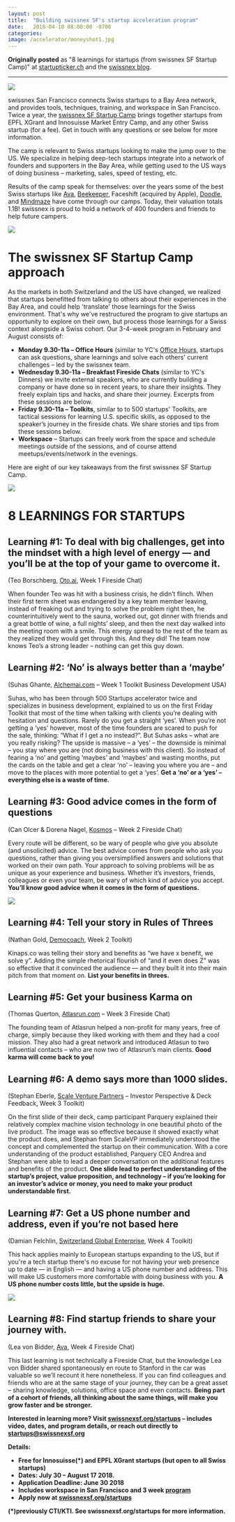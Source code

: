 ```yaml
---
layout: post
title:  "Building swissnex SF's startup acceleration program"
date:   2018-04-10 08:00:00 -0700
categories: 
image: /accelerator/moneyshot1.jpg
---
```


**Originally posted**  as "8 learnings for startups (from swissnex SF Startup Camp)" at <a href="https://www.startupticker.ch/en/news/june-2018/what-swiss-start-ups-learned-in-san-francisco" target="_blank">startupticker.ch</a> and the <a href="https://nextrends.swissnexsanfrancisco.org/8-learnings-from-swiss-start-ups-in-silicon-valley/" target="_blank">swissnex blog</a>.

------------------------------------------------------------------------------------------------------------------

![](/accelerator/moneyshot1.jpg)

swissnex San Francisco connects Swiss startups to a Bay Area network, and provides tools, techniques, training, and workspace in San Francisco. Twice a year, the <a href="http://swissnexsf.org/startups" target="_blank">swissnex SF Startup Camp</a> brings together startups from EPFL XGrant and Innosuisse Market Entry Camp, and any other Swiss startup (for a fee). Get in touch with any questions or see below for more information.

The camp is relevant to Swiss startups looking to make the jump over to the US. We specialize in helping deep-tech startups integrate into a network of founders and supporters in the Bay Area, while getting used to the US ways of doing business – marketing, sales, speed of testing, etc. 

Results of the camp speak for themselves: over the years some of the best Swiss startups like <a href="http://avawomen.com" target="_blank">Ava</a>, <a href="http://beekeeper.com" target="_blank">Beekeeper</a>, Faceshift (acquired by Apple), <a href="http://doodle.com" target="_blank">Doodle</a>, and <a href="http://mindmaze.com" target="_blank">Mindmaze</a> have come through our camps. Today, their valuation totals 1.1B! swissnex is proud to hold a network of 400 founders and friends to help future campers.

![](/accelerator/workspace.png)

The swissnex SF Startup Camp approach
=====================================
As the markets in both Switzerland and the US have changed, we realized that startups benefitted from talking to others about their experiences in the Bay Area, and could help 'translate' those learnings for the Swiss environment. That's why we've restructured the program to give startups an opportunity to explore on their own, but process those learnings for a Swiss context alongside a Swiss cohort. Our 3-4-week program in February and August consists of:

* <b>Monday 9.30-11a – Office Hours</b> (similar to YC's [Office Hours](https://www.youtube.com/watch?v=syoqjYLDs48), startups can ask questions, share learnings and solve each others' current challenges –  led by the swissnex team.
* <b>Wednesday 9.30-11a –  Breakfast Fireside Chats</b> (similar to YC's Dinners) we invite external speakers, who are currently building a company or have done so in recent years, to share their insights. They freely explain tips and hacks, and share their journey. Excerpts from these sessions are below.
* <b>Friday 9.30-11a – Toolkits</b>, similar to to 500 startups' Toolkits, are tactical sessions for learning U.S. specific skills, as opposed to the speaker’s journey in the fireside chats. We share stories and tips from these sessions below. 
* <b>Workspace</b> – Startups can freely work from the space and schedule meetings outside of the sessions, and of course attend meetups/events/network in the evenings.

Here are eight of our key takeaways from the first swissnex SF Startup Camp.

![](/accelerator/fireside2.JPG)


8 LEARNINGS FOR STARTUPS
=======================

Learning #1: To deal with big challenges, get into the mindset with a high level of energy — and you’ll be at the top of your game to overcome it.
----------
 (Teo Borschberg, <a href="http://oto.ai" target="_blank">Oto.ai</a>, Week 1 Fireside Chat) 

When founder Teo was hit with a business crisis, he didn’t flinch. When their first term sheet was endangered by a key team member leaving, instead of freaking out and trying to solve the problem right then, he counterintuitively went to the sauna, worked out, got dinner with friends and a great bottle of wine, a full nights’ sleep, and then the next day walked into the meeting room with a smile. This energy spread to the rest of the team as they realized they would get through this. And they did! The team now knows Teo’s a strong leader – nothing can get this guy down.



Learning #2: ‘No’ is always better than a ‘maybe’
----------
(Suhas Ghante, <a href="http://alchemai.com" target="_blank">Alchemai.com</a> – Week 1 Toolkit Business Development USA) 

Suhas, who has been through 500 Startups accelerator twice and specializes in business development, explained to us on the first Friday Toolkit that most of the time when talking with clients you’re dealing with hesitation and questions. Rarely do you get a straight ‘yes’. When you’re not getting a ‘yes’ however, most of the time founders are scared to push for the sale, thinking: “What if I get a no instead?”. But Suhas asks – what are you really risking? The upside is massive – a ‘yes’ – the downside is minimal – you stay where you are (not doing business with this client). So instead of fearing a ‘no’ and getting ‘maybes’ and ‘maybes’ and wasting months, put the cards on the table and get a clear ‘no’ – leaving you where you are – and move to the places with more potential to get a ‘yes’. <b>Get a ‘no’ or a ‘yes’ – everything else is a waste of time.</b>


Learning #3: Good advice comes in the form of questions
----------
(Can Olcer & Dorena Nagel, <a href="http://kosmosapp.io" target="_blank">Kosmos</a> – Week 2 Fireside Chat) 

Every route will be different, so be wary of people who give you absolute (and unsolicited) advice. The best advice comes from people who ask you questions, rather than giving you oversimplified answers and solutions that worked on their own path. Your approach to solving problems will be as unique as your experience and business. Whether it’s investors, friends, colleagues or even your team, be wary of which kind of advice you accept. <b>You’ll know good advice when it comes in the form of questions.</b>

![](/accelerator/fireside.JPG)


Learning #4: Tell your story in Rules of Threes
----------
(Nathan Gold, <a href="http://democoach.com" target="_blank">Democoach</a>, Week 2 Toolkit) 

Kinaps.co was telling their story and benefits as “we have x benefit, we solve y”. Adding the simple rhetorical flourish of “and it even does Z” was so effective that it convinced the audience — and they built it into their main pitch from that moment on. <b>List your benefits in threes.</b>


Learning #5: Get your business Karma on
----------
(Thomas Querton, <a href="http://atlasrun.com" target="_blank">Atlasrun.com</a> – Week 3 Fireside Chat) 

The founding team of Atlasrun helped a non-profit for many years, free of charge, simply because they liked working with them and they had a cool mission. They also had a great network and introduced Atlasun to two influential contacts – who are now two of Atlasrun’s main clients. <b>Good karma will come back to you!</b>



Learning #6: A demo says more than 1000 slides.
----------
(Stephan Eberle, <a href="http://scalevp.com" target="_blank">Scale Venture Partners</a> – Investor Perspective & Deck Feedback, Week 3 Toolkit) 

On the first slide of their deck, camp participant Parquery explained their relatively complex machine vision technology in one beautiful photo of the live product. The image was so effective because it showed exactly what the product does, and Stephan from ScaleVP immediately understood the concept and complemented the startup on their communication. With a core understanding of the product established, Parquery CEO Andrea and Stephan were able to lead a deeper conversation on the additional features and benefits of the product. <b>One slide lead to perfect understanding of the startup’s project, value proposition, and technology –  if you’re looking for an investor’s advice or money, you need to make your product understandable first.</b>

Learning #7: Get a US phone number and address, even if you’re not based here
----------
(Damian Felchlin, <a href="http://s-ge.com" target="_blank">Switzerland Global Enterprise</a>, Week 4 Toolkit) 

This hack applies mainly to European startups expanding to the US, but if you're a tech startup there's no excuse for not having your web presence up to date — in English — and having a US phone number and address. This will make US customers more comfortable with doing business with you. <b>A US phone number costs little, but the upside is huge.</b>


![](/accelerator/workspace_2.jpg)

Learning #8: Find startup friends to share your journey with.
----------
(Lea von Bidder, <a href="http://avawomen.com" target="_blank">Ava</a>, Week 4 Fireside Chat)  

This last learning is not technically a Fireside Chat, but the knowledge Lea von Bidder shared spontaneously en route to Stanford in the car was valuable so we’ll recount it here nonetheless. If you can find colleagues and friends who are at the same stage of your journey, they can be a great asset – sharing knowledge, solutions, office space and even contacts. <b>Being part of a cohort of friends, all thinking about the same things, will make you grow faster and be stronger. </b>




<b>Interested in learning more? Visit <a href="http://swissnexsf.org/startups" target="_blank">swissnexsf.org/startups</a> – includes video, dates, and program details, or reach out directly to <a href="mailto:startups@swissnexsf.org" target="_blank">startups@swissnexsf.org</a>

<b>Details:</b>

* Free for Innosuisse(*) and EPFL XGrant startups (but open to all Swiss startups)
* Dates: July 30 – August 17 2018. 
* Application Deadline: June 30 2018
* Includes workspace in San Francisco and 3 week <a href="https://www.swissnexsanfrancisco.org/startups/#program" target="_blank">program</a>
* Apply now at <a href="http://swissnexsf.org/startups" target="_blank">swissnexsf.org/startups</a>


(*)previously CTI/KTI. See swissnexsf.org/startups for more information.



